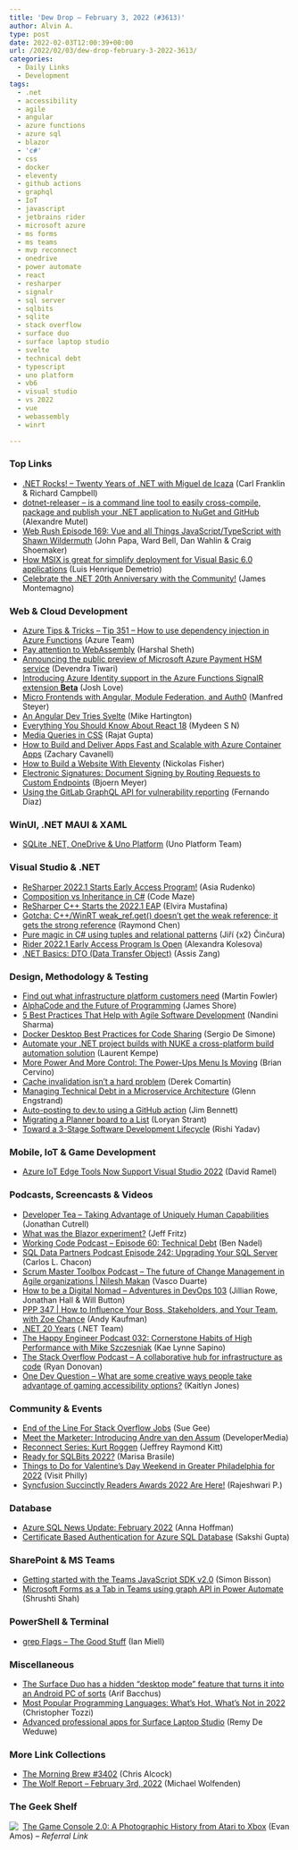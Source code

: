 ```yaml
---
title: 'Dew Drop – February 3, 2022 (#3613)'
author: Alvin A.
type: post
date: 2022-02-03T12:00:39+00:00
url: /2022/02/03/dew-drop-february-3-2022-3613/
categories:
  - Daily Links
  - Development
tags:
  - .net
  - accessibility
  - agile
  - angular
  - azure functions
  - azure sql
  - blazor
  - 'c#'
  - css
  - docker
  - eleventy
  - github actions
  - graphql
  - IoT
  - javascript
  - jetbrains rider
  - microsoft azure
  - ms forms
  - ms teams
  - mvp reconnect
  - onedrive
  - power automate
  - react
  - resharper
  - signalr
  - sql server
  - sqlbits
  - sqlite
  - stack overflow
  - surface duo
  - surface laptop studio
  - svelte
  - technical debt
  - typescript
  - uno platform
  - vb6
  - visual studio
  - vs 2022
  - vue
  - webassembly
  - winrt

---
```

### <a name="top"></a>Top Links

  * <a href="http://www.dotnetrocks.com/default.aspx?ShowNum=1779" target="_blank" rel="noopener">.NET Rocks! &#8211; Twenty Years of .NET with Miguel de Icaza</a> (Carl Franklin & Richard Campbell)
  * <a href="https://github.com/xoofx/dotnet-releaser" target="_blank" rel="noopener">dotnet-releaser &#8211; is a command line tool to easily cross-compile, package and publish your .NET application to NuGet and GitHub</a> (Alexandre Mutel)
  * <a href="https://www.webrush.io/episodes/episode-169-vue-and-all-things-javascript-typescript-with-shawn-wildermuth" target="_blank" rel="noopener">Web Rush Episode 169: Vue and all Things JavaScript/TypeScript with Shawn Wildermuth</a> (John Papa, Ward Bell, Dan Wahlin & Craig Shoemaker)
  * <a href="https://techcommunity.microsoft.com/t5/windows-dev-appconsult/how-msix-is-great-for-simplify-deployment-for-visual-basic-6-0/ba-p/3106904?WT.mc_id=DOP-MVP-4025064" target="_blank" rel="noopener">How MSIX is great for simplify deployment for Visual Basic 6.0 applications</a> (Luis Henrique Demetrio)
  * <a href="https://dev.to/dotnet/celebrate-the-net-20th-anniversary-with-the-community-47e3" target="_blank" rel="noopener">Celebrate the .NET 20th Anniversary with the Community!</a> (James Montemagno)



### <a name="web"></a>Web & Cloud Development

  * <a href="https://microsoft.github.io/AzureTipsAndTricks/blog/tip351.html" target="_blank" rel="noopener">Azure Tips & Tricks &#8211; Tip 351 &#8211; How to use dependency injection in Azure Functions</a> (Azure Team)
  * <a href="https://harshal.sheth.io/2022/01/31/webassembly.html" target="_blank" rel="noopener">Pay attention to WebAssembly</a> (Harshal Sheth)
  * <a href="https://azure.microsoft.com/blog/announcing-the-public-preview-of-microsoft-azure-payment-hsm-service/?WT.mc_id=DOP-MVP-4025064" target="_blank" rel="noopener">Announcing the public preview of Microsoft Azure Payment HSM service</a> (Devendra Tiwari)
  * <a href="https://devblogs.microsoft.com/azure-sdk/introducing-azure-identity-support-in-the-azure-functions-signalr-extension-beta/?WT.mc_id=DOP-MVP-4025064" target="_blank" rel="noopener">Introducing Azure Identity support in the Azure Functions SignalR extension **Beta**</a> (Josh Love)
  * <a href="https://auth0.com/blog/micro-frontends-with-angular-module-federation-and-auth0/" target="_blank" rel="noopener">Micro Frontends with Angular, Module Federation, and Auth0</a> (Manfred Steyer)
  * <a href="https://ionicframework.com/blog/an-angular-dev-tries-svelte/" target="_blank" rel="noopener">An Angular Dev Tries Svelte</a> (Mike Hartington)
  * <a href="https://www.syncfusion.com/blogs/post/everything-you-should-know-about-react-18.aspx" target="_blank" rel="noopener">Everything You Should Know About React 18</a> (Mydeen S N)
  * <a href="https://dev.to/therajatg/media-queries-in-css-19ln" target="_blank" rel="noopener">Media Queries in CSS</a> (Rajat Gupta)
  * <a href="https://techcommunity.microsoft.com/t5/microsoft-mechanics-blog/how-to-build-and-deliver-apps-fast-and-scalable-with-azure/ba-p/3106143?WT.mc_id=DOP-MVP-4025064" target="_blank" rel="noopener">How to Build and Deliver Apps Fast and Scalable with Azure Container Apps</a> (Zachary Cavanell)
  * <a href="https://developer.okta.com/blog/2022/02/02/build-website-with-eleventy" target="_blank" rel="noopener">How to Build a Website With Eleventy</a> (Nickolas Fisher)
  * <a href="https://www.textcontrol.com/blog/2022/02/03/electronic-signatures-custom-signing-processes/" target="_blank" rel="noopener">Electronic Signatures: Document Signing by Routing Requests to Custom Endpoints</a> (Bjoern Meyer)
  * <a href="https://about.gitlab.com/blog/2022/02/02/graphql-vulnerability-api/" target="_blank" rel="noopener">Using the GitLab GraphQL API for vulnerability reporting</a> (Fernando Diaz)



### <a name="silverlight"></a>WinUI, .NET MAUI & XAML

  * <a href="https://platform.uno/blog/sqlite-net-onedrive-uno-platform/" target="_blank" rel="noopener">SQLite .NET, OneDrive & Uno Platform</a> (Uno Platform Team)



### <a name="dotnet"></a>Visual Studio & .NET

  * <a href="https://blog.jetbrains.com/dotnet/2022/02/02/resharper-2022-1-eap/" target="_blank" rel="noopener">ReSharper 2022.1 Starts Early Access Program!</a> (Asia Rudenko)
  * <a href="https://code-maze.com/csharp-composition-vs-inheritance/" target="_blank" rel="noopener">Composition vs Inheritance in C#</a> (Code Maze)
  * <a href="https://blog.jetbrains.com/rscpp/2022/02/02/resharper-cpp-2022-1-eap/" target="_blank" rel="noopener">ReSharper C++ Starts the 2022.1 EAP</a> (Elvira Mustafina)
  * <a href="https://devblogs.microsoft.com/oldnewthing/20220202-00/?p=106213" target="_blank" rel="noopener">Gotcha: C++/WinRT weak_ref.get() doesn’t get the weak reference; it gets the strong reference</a> (Raymond Chen)
  * <a href="https://www.tabsoverspaces.com/233887-pure-magic-in-csharp-using-tuples-and-relational-patterns?utm_source=feed" target="_blank" rel="noopener">Pure magic in C# using tuples and relational patterns</a> (Jiří {x2} Činčura)
  * <a href="https://blog.jetbrains.com/dotnet/2022/02/02/rider-2022-1-eap/" target="_blank" rel="noopener">Rider 2022.1 Early Access Program Is Open</a> (Alexandra Kolesova)
  * <a href="https://www.telerik.com/blogs/dotnet-basics-dto-data-transfer-object" target="_blank" rel="noopener">.NET Basics: DTO (Data Transfer Object)</a> (Assis Zang)



### <a name="design"></a>Design, Methodology & Testing

  * <a href="https://martinfowler.com/articles/building-infrastructure-platform.html#FindOutWhatYourCustomersNeed" target="_blank" rel="noopener">Find out what infrastructure platform customers need</a> (Martin Fowler)
  * <a href="https://www.jamesshore.com/v2/blog/2022/alphacode-and-the-future-of-programming" target="_blank" rel="noopener">AlphaCode and the Future of Programming</a> (James Shore)
  * <a href="https://stackify.com/5-best-practices-that-help-with-agile-software-development/" target="_blank" rel="noopener">5 Best Practices That Help with Agile Software Development</a> (Nandini Sharma)
  * <a href="https://www.infoq.com/news/2022/02/docker-desktop-code-sharing/?utm_campaign=infoq_content&utm_source=infoq&utm_medium=feed&utm_term=global" target="_blank" rel="noopener">Docker Desktop Best Practices for Code Sharing</a> (Sergio De Simone)
  * <a href="https://laurentkempe.com/2022/02/02/automate-your-dotnet-project-builds-with-nuke-a-cross-platform-build-automation-solution/" target="_blank" rel="noopener">Automate your .NET project builds with NUKE a cross-platform build automation solution</a> (Laurent Kempe)
  * <a href="https://blog.trello.com/power-ups-menu" target="_blank" rel="noopener">More Power And More Control: The Power-Ups Menu Is Moving</a> (Brian Cervino)
  * <a href="https://codeopinion.com/cache-invalidation-isnt-a-hard-problem/" target="_blank" rel="noopener">Cache invalidation isn’t a hard problem</a> (Derek Comartin)
  * <a href="https://www.infoq.com/articles/managing-technical-debt-microservices/?utm_campaign=infoq_content&utm_source=infoq&utm_medium=feed&utm_term=global" target="_blank" rel="noopener">Managing Technical Debt in a Microservice Architecture</a> (Glenn Engstrand)
  * <a href="https://www.jimbobbennett.io/auto-posting-to-dev-to-using-a-github-action/" target="_blank" rel="noopener">Auto-posting to dev.to using a GitHub action</a> (Jim Bennett)
  * <a href="https://www.loryanstrant.com/2022/02/03/migrating-a-planner-board-to-a-list/?utm_source=rss&utm_medium=rss&utm_campaign=migrating-a-planner-board-to-a-list" target="_blank" rel="noopener">Migrating a Planner board to a List</a> (Loryan Strant)
  * <a href="https://thenewstack.io/toward-a-3-stage-software-development-lifecycle/" target="_blank" rel="noopener">Toward a 3-Stage Software Development Lifecycle</a> (Rishi Yadav)



### <a name="mobile"></a>Mobile, IoT & Game Development

  * <a href="https://visualstudiomagazine.com/articles/2022/02/02/azure-iot-edge-vs2022.aspx" target="_blank" rel="noopener">Azure IoT Edge Tools Now Support Visual Studio 2022</a> (David Ramel)



### <a name="podcasts"></a>Podcasts, Screencasts & Videos

  * <a href="http://www.developertea.com" target="_blank" rel="noopener">Developer Tea &#8211; Taking Advantage of Uniquely Human Capabilities</a> (Jonathan Cutrell)
  * <a href="http://www.youtube.com/watch?v=wEZLQa5dSH4" target="_blank" rel="noopener">What was the Blazor experiment?</a> (Jeff Fritz)
  * <a href="https://www.bennadel.com/blog/4196-working-code-podcast-episode-60-technical-debt.htm" target="_blank" rel="noopener">Working Code Podcast &#8211; Episode 60: Technical Debt</a> (Ben Nadel)
  * <a href="https://sqldatapartners.com/2022/02/02/episode-242-upgrading-your-sql-server/" target="_blank" rel="noopener">SQL Data Partners Podcast Episode 242: Upgrading Your SQL Server</a> (Carlos L. Chacon)
  * <a href="https://scrummastertoolbox.libsyn.com/the-future-of-change-management-in-agile-organizations-nilesh-makan" target="_blank" rel="noopener">Scrum Master Toolbox Podcast &#8211; The future of Change Management in Agile organizations | Nilesh Makan</a> (Vasco Duarte)
  * <a href="https://adventuresindevopspodcast.com/how-to-be-a-digital-nomad-devops-103" target="_blank" rel="noopener">How to be a Digital Nomad &#8211; Adventures in DevOps 103</a> (Jillian Rowe, Jonathan Hall & Will Button)
  * <a href="https://peopleandprojectspodcast.libsyn.com/ppp-347-how-to-influence-your-boss-stakeholders-and-your-team-with-zoe-chance" target="_blank" rel="noopener">PPP 347 | How to Influence Your Boss, Stakeholders, and Your Team, with Zoe Chance</a> (Andy Kaufman)
  * <a href="http://www.youtube.com/watch?v=N8Vxqkuv3Sc" target="_blank" rel="noopener">.NET 20 Years</a> (.NET Team)
  * <a href="https://oasisofcourage.com/032-cornerstone-habits-of-high-performance-with-mike-szczesniak/" target="_blank" rel="noopener">The Happy Engineer Podcast 032: Cornerstone Habits of High Performance with Mike Szczesniak</a> (Kae Lynne Sapino)
  * <a href="https://stackoverflow.blog/2022/02/02/a-collaborative-hub-for-infrastructure-as-code/" target="_blank" rel="noopener">The Stack Overflow Podcast &#8211; A collaborative hub for infrastructure as code</a> (Ryan Donovan)
  * <a href="http://www.youtube.com/watch?v=UGdpRRmKmYw" target="_blank" rel="noopener">One Dev Question &#8211; What are some creative ways people take advantage of gaming accessibility options?</a> (Kaitlyn Jones)



### <a name="events"></a>Community & Events

  * <a href="http://www.i-programmer.info/news/99-professional/15185-end-of-the-line-for-stack-overflow-jobs.html" target="_blank" rel="noopener">End of the Line For Stack Overflow Jobs</a> (Sue Gee)
  * <a href="https://developermedia.com/developer-marketing-best-practices-andre-van-den-assum/" target="_blank" rel="noopener">Meet the Marketer: Introducing Andre van den Assum</a> (DeveloperMedia)
  * <a href="https://techcommunity.microsoft.com/t5/microsoft-mvp-award-program-blog/reconnect-series-kurt-roggen/ba-p/3098936?WT.mc_id=DOP-MVP-4025064" target="_blank" rel="noopener">Reconnect Series: Kurt Roggen</a> (Jeffrey Raymond Kitt)
  * <a href="https://techcommunity.microsoft.com/t5/azure-sql-blog/ready-for-sqlbits-2022/ba-p/3107476?WT.mc_id=DOP-MVP-4025064" target="_blank" rel="noopener">Ready for SQLBits 2022?</a> (Marisa Brasile)
  * <a href="https://www.visitphilly.com/articles/philadelphia/top-things-to-do-for-valentines-day-in-philadelphia/" target="_blank" rel="noopener">Things to Do for Valentine’s Day Weekend in Greater Philadelphia for 2022</a> (Visit Philly)
  * <a href="https://www.syncfusion.com/blogs/post/syncfusion-succinctly-readers-awards-2022-are-here.aspx" target="_blank" rel="noopener">Syncfusion Succinctly Readers Awards 2022 Are Here!</a> (Rajeshwari P.)



### <a name="sql"></a>Database

  * <a href="https://techcommunity.microsoft.com/t5/azure-sql-blog/azure-sql-news-update-february-2022/ba-p/3102511?WT.mc_id=DOP-MVP-4025064" target="_blank" rel="noopener">Azure SQL News Update: February 2022</a> (Anna Hoffman)
  * <a href="https://techcommunity.microsoft.com/t5/azure-database-support-blog/certificate-based-authentication-for-azure-sql-database/ba-p/3109938?WT.mc_id=DOP-MVP-4025064" target="_blank" rel="noopener">Certificate Based Authentication for Azure SQL Database</a> (Sakshi Gupta)



### <a name="sp"></a>SharePoint & MS Teams

  * <a href="https://www.infoworld.com/article/3648355/getting-started-with-the-teams-javascript-sdk-v20.html" target="_blank" rel="noopener">Getting started with the Teams JavaScript SDK v2.0</a> (Simon Bisson)
  * <a href="https://techcommunity.microsoft.com/t5/microsoft-365-pnp-blog/microsoft-forms-as-a-tab-in-teams-using-graph-api-in-power/ba-p/3103115?WT.mc_id=DOP-MVP-4025064" target="_blank" rel="noopener">Microsoft Forms as a Tab in Teams using graph API in Power Automate</a> (Shrushti Shah)



### <a name="ps"></a>PowerShell & Terminal

  * <a href="https://zwischenzugs.com/2022/02/02/grep-flags-the-good-stuff/" target="_blank" rel="noopener">grep Flags – The Good Stuff</a> (Ian Miell)



### <a name="misc"></a>Miscellaneous

  * <a href="https://www.onmsft.com/feature/surface-duo-hidden-desktop-mode-feature" target="_blank" rel="noopener">The Surface Duo has a hidden &#8220;desktop mode&#8221; feature that turns it into an Android PC of sorts</a> (Arif Bacchus)
  * <a href="https://www.itprotoday.com/programming-languages/most-popular-programming-languages-what-s-hot-what-s-not-2022" target="_blank" rel="noopener">Most Popular Programming Languages: What’s Hot, What’s Not in 2022</a> (Christopher Tozzi)
  * <a href="https://techcommunity.microsoft.com/t5/surface-it-pro-blog/advanced-professional-apps-for-surface-laptop-studio/ba-p/3083584?WT.mc_id=DOP-MVP-4025064" target="_blank" rel="noopener">Advanced professional apps for Surface Laptop Studio</a> (Remy De Weduwe)



### <a name="links"></a>More Link Collections

  * <a href="https://blog.cwa.me.uk/2022/02/03/the-morning-brew-3402/" target="_blank" rel="noopener">The Morning Brew #3402</a> (Chris Alcock)
  * <a href="https://michael-wolfenden.github.io/2022/02/03/february-3rd-2022/" target="_blank" rel="noopener">The Wolf Report &#8211; February 3rd, 2022</a> (Michael Wolfenden)



### <a name="shelf"></a>The Geek Shelf

<a href="https://www.amazon.com/dp/1718500602/?tag=amavin-20" target="_blank" rel="noopener"><img decoding="async" align="left" style="margin: 0px 4px 0px 0px; border: 0px currentcolor; border-image: none; float: left; display: inline; background-image: none;" src="https://m.media-amazon.com/images/I/41VVkEV0vPL._SS135_.jpg" border="0" /></a>&nbsp;<a href="https://www.amazon.com/dp/1718500602/?tag=amavin-20" target="_blank" rel="noopener">The Game Console 2.0: A Photographic History from Atari to Xbox</a> (Evan Amos) _&#8211; Referral Link_